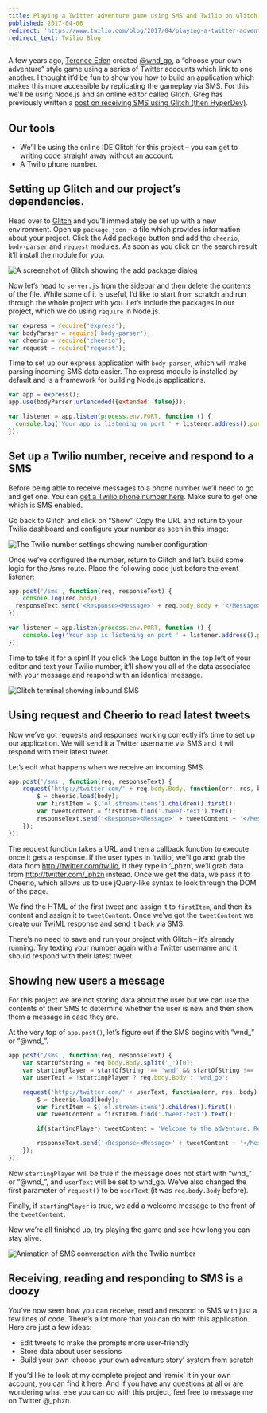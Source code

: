 ```yaml
---
title: Playing a Twitter adventure game using SMS and Twilio on Glitch
published: 2017-04-06
redirect: 'https://www.twilio.com/blog/2017/04/playing-a-twitter-adventure-game-using-sms-and-twilio-on-glitch.html'
redirect_text: Twilio Blog
---
```


A few years ago, [Terence Eden](http://twitter.com/edent) created [@wnd_go](http://twitter.com/wnd_go), a “choose your own adventure” style game using a series of Twitter accounts which link to one another. I thought it’d be fun to show you how to build an application which makes this more accessible by replicating the gameplay via SMS. For this we’ll be using Node.js and an online editor called Glitch. Greg has previously written a [post on receiving SMS using Glitch (then HyperDev)](https://www.twilio.com/blog/2016/08/how-to-receive-an-sms-in-node-js-with-twilio-and-hyperdev.html).

<!--more-->

## Our tools

- We’ll be using the online IDE Glitch for this project – you can get to writing code straight away without an account.
- A Twilio phone number.

## Setting up Glitch and our project’s dependencies.

Head over to [Glitch](http://glitch.com/edit) and you’ll immediately be set up with a new environment. Open up `package.json` – a file which provides information about your project. Click the Add package button and add the `cheerio`, `body-parser` and `request` modules. As soon as you click on the search result it’ll install the module for you.

![A screenshot of Glitch showing the add package dialog](/articles/twilio-twitter-game/add-packages.png)

Now let’s head to `server.js` from the sidebar and then delete the contents of the file. While some of it is useful, I’d like to start from scratch and run through the whole project with you. Let’s include the packages in our project, which we do using `require` in Node.js.

```js
var express = require('express');
var bodyParser = require('body-parser');
var cheerio = require('cheerio');
var request = require('request');
```

Time to set up our express application with `body-parser`, which will make parsing incoming SMS data easier. The express module is installed by default and is a framework for building Node.js applications.

```js
var app = express();
app.use(bodyParser.urlencoded({extended: false}));

var listener = app.listen(process.env.PORT, function () {
  console.log('Your app is listening on port ' + listener.address().port);
});
```

## Set up a Twilio number, receive and respond to a SMS

Before being able to receive messages to a phone number we’ll need to go and get one. You can [get a Twilio phone number here](https://www.twilio.com/console/phone-numbers/search). Make sure to get one which is SMS enabled.

Go back to Glitch and click on “Show”. Copy the URL and return to your Twilio dashboard and configure your number as seen in this image:

![The Twilio number settings showing number configuration](/articles/twilio-twitter-game/webhooks.png)

Once we’ve configured the number, return to Glitch and let’s build some logic for the /sms route. Place the following code just before the event listener:

```js
app.post('/sms', function(req, responseText) {
    console.log(req.body);
  responseText.send('<Response><Message>' + req.body.Body + '</Message></Response>');
});

var listener = app.listen(process.env.PORT, function () {
    console.log('Your app is listening on port ' + listener.address().port);
});
```

Time to take it for a spin! If you click the Logs button in the top left of your editor and text your Twilio number, it’ll show you all of the data associated with your message and respond with an identical message.

![Glitch terminal showing inbound SMS](/articles/twilio-twitter-game/logs.png)

## Using request and Cheerio to read latest tweets

Now we’ve got requests and responses working correctly it’s time to set up our application. We will send it a Twitter username via SMS and it will respond with their latest tweet.

Let’s edit what happens when we receive an incoming SMS.

```js
app.post('/sms', function(req, responseText) {
    request('http://twitter.com/' + req.body.Body, function(err, res, body) {
        $ = cheerio.load(body);
        var firstItem = $('ol.stream-items').children().first();
        var tweetContent = firstItem.find('.tweet-text').text();
        responseText.send('<Response><Message>' + tweetContent + '</Message></Response>');
    });
});
```

The request function takes a URL and then a callback function to execute once it gets a response. If the user types in ‘twilio’, we’ll go and grab the data from http://twitter.com/twilio, if they type in ‘_phzn’, we’ll grab data from http://twitter.com/_phzn instead. Once we get the data, we pass it to Cheerio, which allows us to use jQuery-like syntax to look through the DOM of the page.

We find the HTML of the first tweet and assign it to `firstItem`, and then its content and assign it to `tweetContent`. Once we’ve got the `tweetContent` we create our TwiML response and send it back via SMS.

There’s no need to save and run your project with Glitch – it’s already running. Try texting your number again with a Twitter username and it should respond with their latest tweet.

## Showing new users a message

For this project we are not storing data about the user but we can use the contents of their SMS to determine whether the user is new and then show them a message in case they are.

At the very top of `app.post()`, let’s figure out if the SMS begins with “wnd_” or “@wnd_”.

```js
app.post('/sms', function(req, responseText) {
    var startOfString = req.body.Body.split('_')[0];
    var startingPlayer = startOfString !== 'wnd' && startOfString !== '@wnd' ? true : false;
    var userText = !startingPlayer ? req.body.Body : 'wnd_go';

    request('http://twitter.com/' + userText, function(err, res, body) {
        $ = cheerio.load(body);
        var firstItem = $('ol.stream-items').children().first();
        var tweetContent = firstItem.find('.tweet-text').text();

        if(startingPlayer) tweetContent = 'Welcome to the adventure. Respond with "wnd_run" or "wnd_hide" to continue \n\n' + tweetContent;

        responseText.send('<Response><Message>' + tweetContent + '</Message></Response>');
    });
});
```

Now `startingPlayer` will be true if the message does not start with “wnd_” or “@wnd_”, and `userText` will be set to wnd_go. We’ve also changed the first parameter of `request()` to be `userText` (it was `req.body.Body` before).

Finally, if `startingPlayer` is true, we add a welcome message to the front of the `tweetContent`.

Now we’re all finished up, try playing the game and see how long you can stay alive.

![Animation of SMS conversation with the Twilio number](/articles/twilio-twitter-game/demo.gif)

## Receiving, reading and responding to SMS is a doozy

You’ve now seen how you can receive, read and respond to SMS with just a few lines of code. There’s a lot more that you can do with this application. Here are just a few ideas:

- Edit tweets to make the prompts more user-friendly
- Store data about user sessions
- Build your own ‘choose your own adventure story’ system from scratch

If you’d like to look at my complete project and ‘remix’ it in your own account, you can find it here. And if you have any questions at all or are wondering what else you can do with this project, feel free to message me on Twitter @_phzn.
